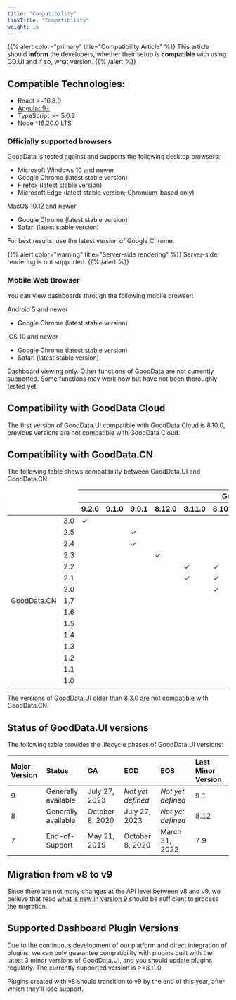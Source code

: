 ```yaml
---
title: "Compatibility"
linkTitle: "Compatibility"
weight: 15
---
```


{{% alert color="primary" title="Compatibility Article" %}}
This article should **inform** the developers, whether their setup is **compatible** with using GD.UI and if so, what version.
{{% /alert %}}

## Compatible Technologies:

* React >=16.8.0
* [Angular 9+](../../supported_frameworks/angular/)
* TypeScript  >= 5.0.2
* Node ^16.20.0 LTS


### Officially supported browsers

GoodData is tested against and supports the following desktop browsers:

* Microsoft Windows 10 and newer 
* Google Chrome (latest stable version)
* Firefox (latest stable version)
* Microsoft Edge (latest stable version; Chromium-based only)

MacOS 10.12 and newer
* Google Chrome (latest stable version)
* Safari (latest stable version)

For best results, use the latest version of Google Chrome.


{{% alert color="warning" title="Server-side rendering" %}}
Server-side rendering is not supported.
{{% /alert %}}

### Mobile Web Browser

You can view dashboards through the following mobile browser:

Android 5 and newer
* Google Chrome (latest stable version)

iOS 10 and newer 
* Google Chrome (latest stable version)
* Safari (latest stable version)

Dashboard viewing only. Other functions of GoodData are not currently supported. Some functions may work now but have not been thoroughly tested yet.


## Compatibility with GoodData Cloud

The first version of GoodData.UI compatible with GoodData Cloud is 8.10.0, previous versions are not compatible with GoodData Cloud.

## Compatibility with GoodData.CN

The following table shows compatibility between GoodData.UI and GoodData.CN

<table class="tg">
<thead>
  <tr>
    <th class="tg-0lax" colspan="2" rowspan="2" style="background-color:#fff;border-top-color:#fff;border-left-color:#fff"></th>
    <th class="tg-0lax2" colspan="13">GoodData.UI</th>
  </tr>
  <tr style="background-color:#fff">
    <th class="tg-kftd">9.2.0</th>
    <th class="tg-kftd">9.1.0</th>
    <th class="tg-kftd">9.0.1</th>
    <th class="tg-kftd">8.12.0</th>
    <th class="tg-kftd">8.11.0</th>
    <th class="tg-kftd">8.10.0</th>
    <th class="tg-kftd">8.9.0</th>
    <th class="tg-kftd">8.8.0</th>
    <th class="tg-kftd">8.7.0</th>
    <th class="tg-kftd">8.6.0</th>
    <th class="tg-kftd">8.5.0</th>
    <th class="tg-kftd">8.4.0</th>
    <th class="tg-kftd">8.3.1</th>
    <th class="tg-kftd">8.3.0</th>
  </tr>
</thead>
<tbody>
  <tr>
    <td class="tg-cly1" rowspan="15" >GoodData.CN</td>
    <td class="tg-kftd" style="background-color:#fff">3.0</td>
    <td class="tg-0lax">✓</td>
    <td class="tg-0lax"></td>
    <td class="tg-0lax"></td>
    <td class="tg-0lax"></td>
    <td class="tg-0lax"></td>
    <td class="tg-0lax"></td>
    <td class="tg-0lax"></td>
    <td class="tg-0lax"></td>
    <td class="tg-0lax"></td>
    <td class="tg-0lax"></td>
    <td class="tg-0lax"></td>
    <td class="tg-0lax"></td>
    <td class="tg-0lax"></td>
    <td class="tg-0lax"></td>
  </tr>
  <tr>
    <td class="tg-kftd" style="background-color:#fff">2.5</td>
    <td class="tg-0lax"></td>
    <td class="tg-0lax"></td>
    <td class="tg-0lax">✓</td>
    <td class="tg-0lax"></td>
    <td class="tg-0lax"></td>
    <td class="tg-0lax"></td>
    <td class="tg-0lax"></td>
    <td class="tg-0lax"></td>
    <td class="tg-0lax"></td>
    <td class="tg-0lax"></td>
    <td class="tg-0lax"></td>
    <td class="tg-0lax"></td>
    <td class="tg-0lax"></td>
    <td class="tg-0lax"></td>
  </tr>
   <tr>
    <td class="tg-kftd" style="background-color:#fff">2.4</td>
    <td class="tg-0lax"></td>
    <td class="tg-0lax"></td>
    <td class="tg-0lax">✓</td>
    <td class="tg-0lax"></td>
    <td class="tg-0lax"></td>
    <td class="tg-0lax"></td>
    <td class="tg-0lax"></td>
    <td class="tg-0lax"></td>
    <td class="tg-0lax"></td>
    <td class="tg-0lax"></td>
    <td class="tg-0lax"></td>
    <td class="tg-0lax"></td>
    <td class="tg-0lax"></td>
    <td class="tg-0lax"></td>
  </tr>
  <tr>
    <td class="tg-kftd" style="background-color:#fff">2.3</td>
    <td class="tg-0lax"></td>
    <td class="tg-0lax"></td>
    <td class="tg-0lax"></td>
    <td class="tg-0lax">✓</td>
    <td class="tg-0lax"></td>
    <td class="tg-0lax"></td>
    <td class="tg-0lax"></td>
    <td class="tg-0lax"></td>
    <td class="tg-0lax"></td>
    <td class="tg-0lax"></td>
    <td class="tg-0lax"></td>
    <td class="tg-0lax"></td>
    <td class="tg-0lax"></td>
    <td class="tg-0lax"></td>
  </tr>
  <tr>
    <td class="tg-kftd" style="background-color:#fff">2.2</td>
    <td class="tg-0lax"></td>
    <td class="tg-0lax"></td>
    <td class="tg-0lax"></td>
    <td class="tg-0lax"></td>
    <td class="tg-0lax">✓</td>
    <td class="tg-0lax">✓</td>
    <td class="tg-0lax"></td>
    <td class="tg-0lax"></td>
    <td class="tg-0lax"></td>
    <td class="tg-0lax"></td>
    <td class="tg-0lax"></td>
    <td class="tg-0lax"></td>
    <td class="tg-0lax"></td>
    <td class="tg-0lax"></td>
  </tr>
  <tr>
    <td class="tg-kftd" style="background-color:#fff">2.1</td>
    <td class="tg-0lax"></td>
    <td class="tg-0lax"></td>
    <td class="tg-0lax"></td>
    <td class="tg-0lax"></td>
    <td class="tg-0lax">✓</td>
    <td class="tg-0lax">✓</td>
    <td class="tg-0lax"></td>
    <td class="tg-0lax"></td>
    <td class="tg-0lax"></td>
    <td class="tg-0lax"></td>
    <td class="tg-0lax"></td>
    <td class="tg-0lax"></td>
    <td class="tg-0lax"></td>
    <td class="tg-0lax"></td>
  </tr>
  <tr>
    <td class="tg-kftd" style="background-color:#fff">2.0</td>
    <td class="tg-0lax"></td>
    <td class="tg-0lax"></td>
    <td class="tg-0lax"></td>
    <td class="tg-0lax"></td>
    <td class="tg-0lax"></td>
    <td class="tg-0lax">✓</td>
    <td class="tg-0lax">✓</td>
    <td class="tg-0lax"></td>
    <td class="tg-0lax"></td>
    <td class="tg-0lax"></td>
    <td class="tg-0lax"></td>
    <td class="tg-0lax"></td>
    <td class="tg-0lax"></td>
    <td class="tg-0lax"></td>
  </tr>
  <tr>
    <td class="tg-kftd" style="background-color:#fff">1.7</td>
    <td class="tg-0lax"></td>
    <td class="tg-0lax"></td>
    <td class="tg-0lax"></td>
    <td class="tg-0lax"></td>
    <td class="tg-0lax"></td>
    <td class="tg-0lax"></td>
    <td class="tg-0lax">✓</td>
    <td class="tg-0lax"></td>
    <td class="tg-0lax"></td>
    <td class="tg-0lax"></td>
    <td class="tg-0lax"></td>
    <td class="tg-0lax"></td>
    <td class="tg-0lax"></td>
    <td class="tg-0lax"></td>
  </tr>
  <tr>
    <td class="tg-kftd" style="background-color:#fff">1.6</td>
    <td class="tg-0lax"></td>
    <td class="tg-0lax"></td>
    <td class="tg-0lax"></td>
    <td class="tg-0lax"></td>
    <td class="tg-0lax"></td>
    <td class="tg-0lax"></td>
    <td class="tg-0lax"></td>
    <td class="tg-0lax">✓</td>
    <td class="tg-0lax">✓</td>
    <td class="tg-0lax"></td>
    <td class="tg-0lax"></td>
    <td class="tg-0lax"></td>
    <td class="tg-0lax"></td>
    <td class="tg-0lax"></td>
  </tr>
  <tr>
    <td class="tg-kftd" style="background-color:#fff">1.5</td>
    <td class="tg-0lax"></td>
    <td class="tg-0lax"></td>
    <td class="tg-0lax"></td>
    <td class="tg-0lax"></td>
    <td class="tg-0lax"></td>
    <td class="tg-0lax"></td>
    <td class="tg-0lax"></td>
    <td class="tg-0lax">✓</td>
    <td class="tg-0lax">✓</td>
    <td class="tg-0lax"></td>
    <td class="tg-0lax"></td>
    <td class="tg-0lax"></td>
    <td class="tg-0lax"></td>
    <td class="tg-0lax"></td>
  </tr>
  <tr>
    <td class="tg-kftd" style="background-color:#fff">1.4</td>
    <td class="tg-0lax"></td>
    <td class="tg-0lax"></td>
    <td class="tg-0lax"></td>
    <td class="tg-0lax"></td>
    <td class="tg-0lax"></td>
    <td class="tg-0lax"></td>
    <td class="tg-0lax"></td>
    <td class="tg-0lax"></td>
    <td class="tg-0lax"></td>
    <td class="tg-0lax">✓</td>
    <td class="tg-0lax"></td>
    <td class="tg-0lax"></td>
    <td class="tg-0lax"></td>
    <td class="tg-0lax"></td>
  </tr>
  <tr>
    <td class="tg-kftd" style="background-color:#fff">1.3</td>
    <td class="tg-0lax"></td>
    <td class="tg-0lax"></td>
    <td class="tg-0lax"></td>
    <td class="tg-0lax"></td>
    <td class="tg-0lax"></td>
    <td class="tg-0lax"></td>
    <td class="tg-0lax"></td>
    <td class="tg-0lax"></td>
    <td class="tg-0lax"></td>
    <td class="tg-0lax">✓</td>
    <td class="tg-0lax">✓</td>
    <td class="tg-0lax"></td>
    <td class="tg-0lax"></td>
    <td class="tg-0lax"></td>
  </tr>
  <tr>
    <td class="tg-kftd" style="background-color:#fff">1.2</td>
    <td class="tg-0lax"></td>
    <td class="tg-0lax"></td>
    <td class="tg-0lax"></td>
    <td class="tg-0lax"></td>
    <td class="tg-0lax"></td>
    <td class="tg-0lax"></td>
    <td class="tg-0lax"></td>
    <td class="tg-0lax"></td>
    <td class="tg-0lax"></td>
    <td class="tg-0lax">✓</td>
    <td class="tg-0lax">✓</td>
    <td class="tg-0lax">✓</td>
    <td class="tg-0lax">✓</td>
    <td class="tg-0lax"></td>
  </tr>
  <tr>
    <td class="tg-kftd" style="background-color:#fff">1.1</td>
    <td class="tg-0lax"></td>
    <td class="tg-0lax"></td>
    <td class="tg-0lax"></td>
    <td class="tg-0lax"></td>
    <td class="tg-0lax"></td>
    <td class="tg-0lax"></td>
    <td class="tg-0lax"></td>
    <td class="tg-0lax"></td>
    <td class="tg-0lax"></td>
    <td class="tg-0lax">✓</td>
    <td class="tg-0lax">✓</td>
    <td class="tg-0lax">✓</td>
    <td class="tg-0lax">✓</td>
    <td class="tg-0lax"></td>
  </tr>
  <tr>
    <td class="tg-kftd" style="background-color:#fff">1.0</td>
    <td class="tg-0lax"></td>
    <td class="tg-0lax"></td>
    <td class="tg-0lax"></td>
    <td class="tg-0lax"></td>
    <td class="tg-0lax"></td>
    <td class="tg-0lax"></td>
    <td class="tg-0lax"></td>
    <td class="tg-0lax"></td>
    <td class="tg-0lax"></td>
    <td class="tg-0lax">✓</td>
    <td class="tg-0lax">✓</td>
    <td class="tg-0lax">✓</td>
    <td class="tg-0lax">✓</td>
    <td class="tg-0lax">✓</td>
  </tr>
</tbody>
</table>


The versions of GoodData.UI older than 8.3.0 are not compatible with GoodData.CN.


## Status of GoodData.UI versions

The following table provides the lifecycle phases of GoodData.UI versions:

| Major Version | Status              | GA               | EOD               | EOS               | Last Minor Version |
|:--------------|:--------------------|:-----------------|:------------------|:------------------|:-------------------|
| 9             | Generally available | July 27, 2023    | _Not yet defined_ | _Not yet defined_ | 9.1                |
| 8             | Generally available | October 8, 2020  | July 27, 2023     | _Not yet defined_ | 8.12               |
| 7             | End-of-Support      | May 21, 2019     | October 8, 2020   | March 31, 2022    | 7.9                |

## Migration from v8 to v9

Since there are not many changes at the API level between v8 and v9, we believe that read [what is new in version 9](../../whats_new/) should be sufficient to process the migration.


## Supported Dashboard Plugin Versions
Due to the continuous development of our platform and direct integration of plugins, we can only guarantee compatibility with plugins built with the latest 3 minor versions of GoodData.UI, and you should update plugins regularly.
The currently supported version is >=8.11.0.

Plugins created with v8 should transition to v9 by the end of this year, after which they'll lose support.
